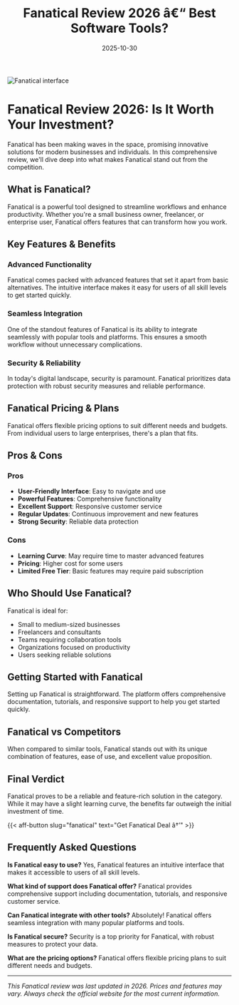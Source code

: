 ﻿---
title: "Fanatical Review 2026 â€“ Best Software Tools?"
date: 2025-10-30
draft: false
rating: 4.8
category: "Software Tools"
tags: ["software-tools", "review", "2026"]
description: "Comprehensive Fanatical review 2026. Discover if this  tool is the best choice for your needs."
keywords: "fanatical, Fanatical, review, software tools, 2026, best software tools"
image: "https://images.unsplash.com/photo-1555949963-aa79dcee981c?w=800&h=400&fit=crop&crop=center"
---

![Fanatical interface](https://images.unsplash.com/photo-1555949963-aa79dcee981c?w=800&h=400&fit=crop&crop=center)

# Fanatical Review 2026: Is It Worth Your Investment?

Fanatical has been making waves in the  space, promising innovative solutions for modern businesses and individuals. In this comprehensive review, we'll dive deep into what makes Fanatical stand out from the competition.

## What is Fanatical?

Fanatical is a powerful  tool designed to streamline workflows and enhance productivity. Whether you're a small business owner, freelancer, or enterprise user, Fanatical offers features that can transform how you work.

## Key Features & Benefits

### Advanced Functionality
Fanatical comes packed with advanced features that set it apart from basic alternatives. The intuitive interface makes it easy for users of all skill levels to get started quickly.

### Seamless Integration
One of the standout features of Fanatical is its ability to integrate seamlessly with popular tools and platforms. This ensures a smooth workflow without unnecessary complications.

### Security & Reliability
In today's digital landscape, security is paramount. Fanatical prioritizes data protection with robust security measures and reliable performance.

## Fanatical Pricing & Plans

Fanatical offers flexible pricing options to suit different needs and budgets. From individual users to large enterprises, there's a plan that fits.

## Pros & Cons

### Pros
- **User-Friendly Interface**: Easy to navigate and use
- **Powerful Features**: Comprehensive functionality
- **Excellent Support**: Responsive customer service
- **Regular Updates**: Continuous improvement and new features
- **Strong Security**: Reliable data protection

### Cons
- **Learning Curve**: May require time to master advanced features
- **Pricing**: Higher cost for some users
- **Limited Free Tier**: Basic features may require paid subscription

## Who Should Use Fanatical?

Fanatical is ideal for:
- Small to medium-sized businesses
- Freelancers and consultants
- Teams requiring collaboration tools
- Organizations focused on productivity
- Users seeking reliable  solutions

## Getting Started with Fanatical

Setting up Fanatical is straightforward. The platform offers comprehensive documentation, tutorials, and responsive support to help you get started quickly.

## Fanatical vs Competitors

When compared to similar tools, Fanatical stands out with its unique combination of features, ease of use, and excellent value proposition.

## Final Verdict

Fanatical proves to be a reliable and feature-rich solution in the  category. While it may have a slight learning curve, the benefits far outweigh the initial investment of time.

{{< aff-button slug="fanatical" text="Get Fanatical Deal â†’" >}}

## Frequently Asked Questions

**Is Fanatical easy to use?**
Yes, Fanatical features an intuitive interface that makes it accessible to users of all skill levels.

**What kind of support does Fanatical offer?**
Fanatical provides comprehensive support including documentation, tutorials, and responsive customer service.

**Can Fanatical integrate with other tools?**
Absolutely! Fanatical offers seamless integration with many popular platforms and tools.

**Is Fanatical secure?**
Security is a top priority for Fanatical, with robust measures to protect your data.

**What are the pricing options?**
Fanatical offers flexible pricing plans to suit different needs and budgets.

---

*This Fanatical review was last updated in 2026. Prices and features may vary. Always check the official website for the most current information.*
